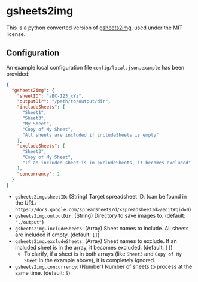 # gsheets2img

This is a python converted version of [gsheets2img](https://github.com/blead/gsheets2img), used under the MIT license.

## Configuration

An example local configuration file `config/local.json.example` has been provided:

```json
{
  "gsheets2img": {
    "sheetID": "aBC-123_xYz",
    "outputDir": "/path/to/output/dir",
    "includeSheets": [
      "Sheet1",
      "Sheet3",
      "My Sheet",
      "Copy of My Sheet",
      "All sheets are included if includeSheets is empty"
    ],
    "excludeSheets": [
      "Sheet3",
      "Copy of My Sheet",
      "If an included sheet is in excludeSheets, it becomes excluded"
    ],
    "concurrency": 2
  }
}
```

- `gsheets2img.sheetID`: (String) Target spreadsheet ID. (can be found in the URL: `https://docs.google.com/spreadsheets/d/<spreadsheetId>/edit#gid=0`)
- `gsheets2img.outputDir`: (String) Directory to save images to. (default: `"./output"`)
- `gsheets2img.includeSheets`: (Array) Sheet names to include. All sheets are included if empty. (default: `[]`)
- `gsheets2img.excludeSheets`: (Array) Sheet names to exclude. If an included sheet is in the array, it becomes excluded. (default: `[]`)
  - To clarify, if a sheet is in both arrays (like `Sheet3` and `Copy of My Sheet` in the example above), it is completely ignored.
- `gsheets2img.concurrency`: (Number) Number of sheets to process at the same time. (default: `5`)
